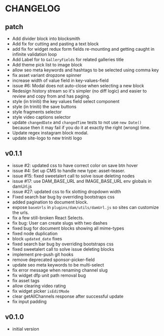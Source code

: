 # CHANGELOG


## patch
* Add divider block into blocksmith
* Add fix for cutting and pasting a text block
* add fix for widget redux form fields re-mounting and getting caught in infinite validation loop
* Add Label for to `GalleryFields` for related galleries title
* Add theme pick list to image block
* allow seo meta keywords and hashtags to be selected using comma key
* fix asset variant dropzone spinner
* increase width of value field in key-values-field
* issue #6: Modal does not auto-close when selecting a new block
* Redesign history stream so it's simpler (no diff logic) and easier to review and copy from and has paging.
* style (in triniti) the key values field select component
* style (in triniti) the save buttons
* style fragments selector
* style video captions selector
* update `changedDate` and `changedTime` tests to not use `new Date()` because then it may fail if you do it at exactly the right (wrong) time.
* Update regex instagram block modal.
* update site-logo to new triniti logo


## v0.1.1
* issue #2: updated css to have correct color on save btn hover
* issue #4: Set up CMS to handle new type: asset-teaser.
* issue #15: fixed sweetalert call to solve issue deleting nodes
* issue #17: use DAM_BASE_URL and IMAGE_BASE_URL env globals in damUrl.js
* issue #27: updated css to fix slotting dropdown width
* Fixed search bar bug by overriding bootstraps css
* added pagination to document block.
* expose `baseUrls` in `plugins/dam/utils/damUrl.js` so sites can customize the urls.
* fix a few still-broken React Selects.
* fix bug: User can create slugs with two dashes
* fixed bug for document blocks showing all mime-types
* fixed node duplication
* block `updated_date` fixes
* fixed search bar bug by overriding bootstraps css
* fixed sweetalert call to solve issue deleting blocks
* implement pre-push git hooks
* remove deprecated sponsor-picker-field
* update seo meta keywords to be multi-select
* fix error message when renaming channel slug
* fix widget dfp unit path removal bug
* fix asset tags
* allow clearing video rating
* fix widget picker `isEditMode`
* clear getAllChannels response after successful update
* fix input padding


## v0.1.0
* initial version
